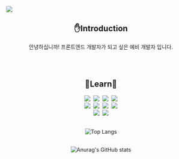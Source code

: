 <img src="https://capsule-render.vercel.app/api?type=slice&color=B2EBF4&height=300&section=header&text=Hello%20GitHub&desc=HyunGyeong&descAlign=85&descAlignY=40&rotate=20&fontAlign=70&fontAlignY=30&fontSize=70" />

<h2 align="center">✋Introduction</h2>
<p align="center">
  안녕하십니까! 프론트엔드 개발자가 되고 싶은 예비 개발자 입니다.
</p><br /><br />

<h2 align="center">📖Learn📖</h2>
<div align="center">
  <img src="https://img.shields.io/badge/Javascript-ffb13b?style=flat-square&logo=javascript&logoColor=white"/></a>&nbsp
  <img src="https://img.shields.io/badge/TypeScript-3178C6?style=flat-square&logo=TypeScript&logoColor=white"/></a>&nbsp
  <img src="https://img.shields.io/badge/HTML5-E34F26?style=flat-square&logo=HTML5&logoColor=white"/></a>&nbsp
  <img src="https://img.shields.io/badge/CSS3-1572B6?style=flat-square&logo=CSS3&logoColor=white"/></a><br />
  <img src="https://img.shields.io/badge/Dart-0175C2?style=flat-square&logo=Dart&logoColor=white"/></a>&nbsp
  <img src="https://img.shields.io/badge/Flutter-02569B?style=flat-square&logo=Flutter&logoColor=white"/></a>&nbsp
  <img src="https://img.shields.io/badge/React-61DAFB?style=flat-square&logo=React&logoColor=white"/></a>&nbsp
  <img src="https://img.shields.io/badge/GitHub-181717?style=flat-square&logo=GitHub&logoColor=white"/></a><br />
  <img src="https://img.shields.io/badge/Android Studio-3DDC84?style=flat-square&logo=Android Studio&logoColor=white"/></a>&nbsp
  <img src="https://img.shields.io/badge/MySQL-4479A1?style=flat-square&logo=MySQL&logoColor=white"/></a><br /><br />
  
  ![Top Langs](https://github-readme-stats.vercel.app/api/top-langs/?username=anuraghazra&hide=GLSL,Astro,makefile,Rust,Go&layout=compact)<br /><br />

  ![Anurag's GitHub stats](https://github-readme-stats.vercel.app/api?username=HyunGyeong77&show_icons=true&theme=tokyonight)
</div>
